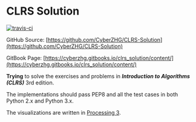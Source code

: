 CLRS Solution
=============

[![travis-ci](https://travis-ci.org/CyberZHG/CLRS-Solution.svg)](https://travis-ci.org/CyberZHG/CLRS-Solution)

GitHub Source: [https://github.com/CyberZHG/CLRS-Solution](https://github.com/CyberZHG/CLRS-Solution)

GitBook Page: [https://cyberzhg.gitbooks.io/clrs_solution/content/](https://cyberzhg.gitbooks.io/clrs_solution/content/)

__Trying__ to solve the exercises and problems in __*Introduction to Algorithms (CLRS)*__ 3rd edition.

The implementations should pass PEP8 and all the test cases in both Python 2.x and Python 3.x.

The visualizations are written in [Processing 3](https://processing.org/).
